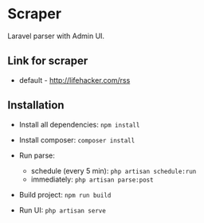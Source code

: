 # Scraper #
Laravel parser with Admin UI.

## Link for scraper ##
- default - http://lifehacker.com/rss

## Installation ##

- Install all dependencies:
``npm install``


- Install composer:
``composer install``


- Run parse:
  - schedule (every 5 min):
``php artisan schedule:run``
  - immediately:
``php artisan parse:post``


- Build project:
``npm run build``


- Run UI:
``php artisan serve``


